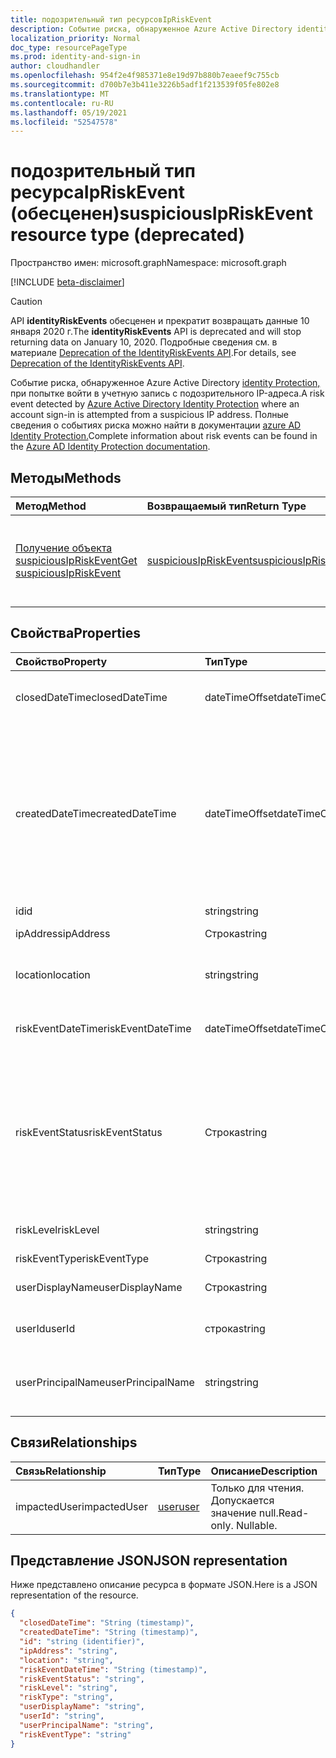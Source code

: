 ```yaml
---
title: подозрительный тип ресурсовIpRiskEvent
description: Событие риска, обнаруженное Azure Active Directory identity Protection, при попытке войти в учетную запись с подозрительного IP-адреса. Полные сведения о событиях риска можно найти в документации по защите удостоверений Azure AD.
localization_priority: Normal
doc_type: resourcePageType
ms.prod: identity-and-sign-in
author: cloudhandler
ms.openlocfilehash: 954f2e4f985371e8e19d97b880b7eaeef9c755cb
ms.sourcegitcommit: d700b7e3b411e3226b5adf1f213539f05fe802e8
ms.translationtype: MT
ms.contentlocale: ru-RU
ms.lasthandoff: 05/19/2021
ms.locfileid: "52547578"
---
```

# <a name="suspiciousipriskevent-resource-type-deprecated"></a><span data-ttu-id="f5e02-104">подозрительный тип ресурсаIpRiskEvent (обесценен)</span><span class="sxs-lookup"><span data-stu-id="f5e02-104">suspiciousIpRiskEvent resource type (deprecated)</span></span>

<span data-ttu-id="f5e02-105">Пространство имен: microsoft.graph</span><span class="sxs-lookup"><span data-stu-id="f5e02-105">Namespace: microsoft.graph</span></span>

[!INCLUDE [beta-disclaimer](../../includes/beta-disclaimer.md)]

>[!CAUTION]
><span data-ttu-id="f5e02-106">API **identityRiskEvents** обесценен и прекратит возвращать данные 10 января 2020 г.</span><span class="sxs-lookup"><span data-stu-id="f5e02-106">The **identityRiskEvents** API is deprecated and will stop returning data on January 10, 2020.</span></span> <span data-ttu-id="f5e02-107">Подробные сведения см. в материале [Deprecation of the IdentityRiskEvents API](https://developer.microsoft.com/office/blogs/deprecatation-of-the-identityriskevents-api/).</span><span class="sxs-lookup"><span data-stu-id="f5e02-107">For details, see [Deprecation of the IdentityRiskEvents API](https://developer.microsoft.com/office/blogs/deprecatation-of-the-identityriskevents-api/).</span></span>

<span data-ttu-id="f5e02-108">Событие риска, обнаруженное Azure Active Directory [identity Protection,](/azure/active-directory/identity-protection/overview-identity-protection) при попытке войти в учетную запись с подозрительного IP-адреса.</span><span class="sxs-lookup"><span data-stu-id="f5e02-108">A risk event detected by [Azure Active Directory Identity Protection](/azure/active-directory/identity-protection/overview-identity-protection) where an account sign-in is attempted from a suspicious IP address.</span></span> <span data-ttu-id="f5e02-109">Полные сведения о событиях риска можно найти в документации [azure AD Identity Protection.](/azure/active-directory/identity-protection/overview-identity-protection)</span><span class="sxs-lookup"><span data-stu-id="f5e02-109">Complete information about risk events can be found in the [Azure AD Identity Protection documentation](/azure/active-directory/identity-protection/overview-identity-protection).</span></span>


## <a name="methods"></a><span data-ttu-id="f5e02-110">Методы</span><span class="sxs-lookup"><span data-stu-id="f5e02-110">Methods</span></span>

| <span data-ttu-id="f5e02-111">Метод</span><span class="sxs-lookup"><span data-stu-id="f5e02-111">Method</span></span>           | <span data-ttu-id="f5e02-112">Возвращаемый тип</span><span class="sxs-lookup"><span data-stu-id="f5e02-112">Return Type</span></span>    |<span data-ttu-id="f5e02-113">Описание</span><span class="sxs-lookup"><span data-stu-id="f5e02-113">Description</span></span>|
|:---------------|:--------|:----------|
|[<span data-ttu-id="f5e02-114">Получение объекта suspiciousIpRiskEvent</span><span class="sxs-lookup"><span data-stu-id="f5e02-114">Get suspiciousIpRiskEvent</span></span>](../api/suspiciousipriskevent-get.md) | [<span data-ttu-id="f5e02-115">suspiciousIpRiskEvent</span><span class="sxs-lookup"><span data-stu-id="f5e02-115">suspiciousIpRiskEvent</span></span>](suspiciousipriskevent.md) |<span data-ttu-id="f5e02-116">Чтение свойств и связей подозрительного объектаIpRiskEvent.</span><span class="sxs-lookup"><span data-stu-id="f5e02-116">Read properties and relationships of suspiciousIpRiskEvent object.</span></span>|

## <a name="properties"></a><span data-ttu-id="f5e02-117">Свойства</span><span class="sxs-lookup"><span data-stu-id="f5e02-117">Properties</span></span>
| <span data-ttu-id="f5e02-118">Свойство</span><span class="sxs-lookup"><span data-stu-id="f5e02-118">Property</span></span>     | <span data-ttu-id="f5e02-119">Тип</span><span class="sxs-lookup"><span data-stu-id="f5e02-119">Type</span></span>   |<span data-ttu-id="f5e02-120">Описание</span><span class="sxs-lookup"><span data-stu-id="f5e02-120">Description</span></span>|
|:---------------|:--------|:----------|
|<span data-ttu-id="f5e02-121">closedDateTime</span><span class="sxs-lookup"><span data-stu-id="f5e02-121">closedDateTime</span></span>|<span data-ttu-id="f5e02-122">dateTimeOffset</span><span class="sxs-lookup"><span data-stu-id="f5e02-122">dateTimeOffset</span></span>| <span data-ttu-id="f5e02-123">Дата и время закрытия события риска</span><span class="sxs-lookup"><span data-stu-id="f5e02-123">The date and time that the risk event was closed</span></span>|
|<span data-ttu-id="f5e02-124">createdDateTime</span><span class="sxs-lookup"><span data-stu-id="f5e02-124">createdDateTime</span></span>|<span data-ttu-id="f5e02-125">dateTimeOffset</span><span class="sxs-lookup"><span data-stu-id="f5e02-125">dateTimeOffset</span></span>| <span data-ttu-id="f5e02-126">Дата и время создания события риска.</span><span class="sxs-lookup"><span data-stu-id="f5e02-126">The date and time that the risk event was created.</span></span> <span data-ttu-id="f5e02-127">Это всегда больше или равно дате самого события риска.</span><span class="sxs-lookup"><span data-stu-id="f5e02-127">This is always greater than or equal to the datetime of the risk event itself.</span></span> <span data-ttu-id="f5e02-128">Это правильное свойство, используемее в качестве фильтра при запросе событий риска.</span><span class="sxs-lookup"><span data-stu-id="f5e02-128">This is the correct property to use as a filter when querying risk events.</span></span>|
|<span data-ttu-id="f5e02-129">id</span><span class="sxs-lookup"><span data-stu-id="f5e02-129">id</span></span>|<span data-ttu-id="f5e02-130">string</span><span class="sxs-lookup"><span data-stu-id="f5e02-130">string</span></span>| <span data-ttu-id="f5e02-131">Только для чтения</span><span class="sxs-lookup"><span data-stu-id="f5e02-131">Read-only</span></span>|
|<span data-ttu-id="f5e02-132">ipAddress</span><span class="sxs-lookup"><span data-stu-id="f5e02-132">ipAddress</span></span>|<span data-ttu-id="f5e02-133">Строка</span><span class="sxs-lookup"><span data-stu-id="f5e02-133">string</span></span>| <span data-ttu-id="f5e02-134">IP-адрес входного</span><span class="sxs-lookup"><span data-stu-id="f5e02-134">The IP address of the sign-in</span></span>|
|<span data-ttu-id="f5e02-135">location</span><span class="sxs-lookup"><span data-stu-id="f5e02-135">location</span></span>|<span data-ttu-id="f5e02-136">string</span><span class="sxs-lookup"><span data-stu-id="f5e02-136">string</span></span>| <span data-ttu-id="f5e02-137">Расположение, прикрепленное к IP-адресу входного</span><span class="sxs-lookup"><span data-stu-id="f5e02-137">The location attached to the IP address of the sign-in</span></span>|
|<span data-ttu-id="f5e02-138">riskEventDateTime</span><span class="sxs-lookup"><span data-stu-id="f5e02-138">riskEventDateTime</span></span>|<span data-ttu-id="f5e02-139">dateTimeOffset</span><span class="sxs-lookup"><span data-stu-id="f5e02-139">dateTimeOffset</span></span>| <span data-ttu-id="f5e02-140">Дата и время возникновения события риска</span><span class="sxs-lookup"><span data-stu-id="f5e02-140">The date and time when the risk event occurred</span></span>|
|<span data-ttu-id="f5e02-141">riskEventStatus</span><span class="sxs-lookup"><span data-stu-id="f5e02-141">riskEventStatus</span></span>|<span data-ttu-id="f5e02-142">Строка</span><span class="sxs-lookup"><span data-stu-id="f5e02-142">string</span></span>| <span data-ttu-id="f5e02-143">Возможные значения: `active`, `remediated`, `dismissedAsFixed`, `dismissedAsFalsePositive`, `dismissedAsIgnore`, `loginBlocked`, `closedMfaAuto`, `closedMultipleReasons`.</span><span class="sxs-lookup"><span data-stu-id="f5e02-143">Possible values are: `active`, `remediated`, `dismissedAsFixed`, `dismissedAsFalsePositive`, `dismissedAsIgnore`, `loginBlocked`, `closedMfaAuto`, `closedMultipleReasons`.</span></span>|
|<span data-ttu-id="f5e02-144">riskLevel</span><span class="sxs-lookup"><span data-stu-id="f5e02-144">riskLevel</span></span>|<span data-ttu-id="f5e02-145">string</span><span class="sxs-lookup"><span data-stu-id="f5e02-145">string</span></span>| <span data-ttu-id="f5e02-146">Возможные значения: `low`, `medium`, `high`.</span><span class="sxs-lookup"><span data-stu-id="f5e02-146">Possible values are: `low`, `medium`, `high`.</span></span>|
|<span data-ttu-id="f5e02-147">riskEventType</span><span class="sxs-lookup"><span data-stu-id="f5e02-147">riskEventType</span></span>|<span data-ttu-id="f5e02-148">Строка</span><span class="sxs-lookup"><span data-stu-id="f5e02-148">string</span></span>| <span data-ttu-id="f5e02-149">Тип риска</span><span class="sxs-lookup"><span data-stu-id="f5e02-149">The type of risk</span></span>|
|<span data-ttu-id="f5e02-150">userDisplayName</span><span class="sxs-lookup"><span data-stu-id="f5e02-150">userDisplayName</span></span>|<span data-ttu-id="f5e02-151">Строка</span><span class="sxs-lookup"><span data-stu-id="f5e02-151">string</span></span>| <span data-ttu-id="f5e02-152">Имя пользователя, на которого существует риск</span><span class="sxs-lookup"><span data-stu-id="f5e02-152">The name of the user at risk</span></span>|
|<span data-ttu-id="f5e02-153">userId</span><span class="sxs-lookup"><span data-stu-id="f5e02-153">userId</span></span>|<span data-ttu-id="f5e02-154">строка</span><span class="sxs-lookup"><span data-stu-id="f5e02-154">string</span></span>| <span data-ttu-id="f5e02-155">ID пользователя, на который существует риск</span><span class="sxs-lookup"><span data-stu-id="f5e02-155">The id of the user at risk</span></span>|
|<span data-ttu-id="f5e02-156">userPrincipalName</span><span class="sxs-lookup"><span data-stu-id="f5e02-156">userPrincipalName</span></span>|<span data-ttu-id="f5e02-157">string</span><span class="sxs-lookup"><span data-stu-id="f5e02-157">string</span></span>| <span data-ttu-id="f5e02-158">Основное имя пользователя пользователя, на которого существует риск</span><span class="sxs-lookup"><span data-stu-id="f5e02-158">The user principal name of the user at risk</span></span>|

## <a name="relationships"></a><span data-ttu-id="f5e02-159">Связи</span><span class="sxs-lookup"><span data-stu-id="f5e02-159">Relationships</span></span>
| <span data-ttu-id="f5e02-160">Связь</span><span class="sxs-lookup"><span data-stu-id="f5e02-160">Relationship</span></span> | <span data-ttu-id="f5e02-161">Тип</span><span class="sxs-lookup"><span data-stu-id="f5e02-161">Type</span></span>   |<span data-ttu-id="f5e02-162">Описание</span><span class="sxs-lookup"><span data-stu-id="f5e02-162">Description</span></span>|
|:---------------|:--------|:----------|
|<span data-ttu-id="f5e02-163">impactedUser</span><span class="sxs-lookup"><span data-stu-id="f5e02-163">impactedUser</span></span>|[<span data-ttu-id="f5e02-164">user</span><span class="sxs-lookup"><span data-stu-id="f5e02-164">user</span></span>](user.md)| <span data-ttu-id="f5e02-p105">Только для чтения. Допускается значение null.</span><span class="sxs-lookup"><span data-stu-id="f5e02-p105">Read-only. Nullable.</span></span>|

## <a name="json-representation"></a><span data-ttu-id="f5e02-167">Представление JSON</span><span class="sxs-lookup"><span data-stu-id="f5e02-167">JSON representation</span></span>

<span data-ttu-id="f5e02-168">Ниже представлено описание ресурса в формате JSON.</span><span class="sxs-lookup"><span data-stu-id="f5e02-168">Here is a JSON representation of the resource.</span></span>

<!-- {
  "blockType": "resource",
  "optionalProperties": [

  ],
  "keyProperty": "id",
  "@odata.type": "microsoft.graph.suspiciousIpRiskEvent"
}-->

```json
{
  "closedDateTime": "String (timestamp)",
  "createdDateTime": "String (timestamp)",
  "id": "string (identifier)",
  "ipAddress": "string",
  "location": "string",
  "riskEventDateTime": "String (timestamp)",
  "riskEventStatus": "string",
  "riskLevel": "string",
  "riskType": "string",
  "userDisplayName": "string",
  "userId": "string",
  "userPrincipalName": "string",
  "riskEventType": "string"
}

```

<!-- uuid: 8fcb5dbc-d5aa-4681-8e31-b001d5168d79
2015-10-25 14:57:30 UTC -->
<!--
{
  "type": "#page.annotation",
  "description": "suspiciousIpRiskEvent resource",
  "keywords": "",
  "section": "documentation",
  "tocPath": "",
  "suppressions": []
}
-->
